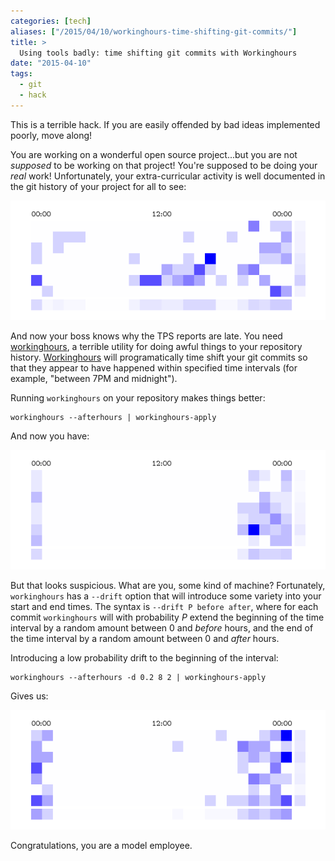 ```yaml
---
categories: [tech]
aliases: ["/2015/04/10/workinghours-time-shifting-git-commits/"]
title: >
  Using tools badly: time shifting git commits with Workinghours
date: "2015-04-10"
tags:
  - git
  - hack
---
```


This is a terrible hack.  If you are easily offended by bad ideas
implemented poorly, move along!

You are working on a wonderful open source project...but you are not
*supposed* to be working on that project! You're supposed to be doing
your *real* work!  Unfortunately, your extra-curricular activity is
well documented in the git history of your project for all to see:

![Heatmap of original commit history][repo-before.png]

And now your boss knows why the TPS reports are late.  You need
[workinghours][], a terrible utility for doing awful things to your
repository history.  [Workinghours][] will programatically time shift
your git commits so that they appear to have happened within specified
time intervals (for example, "between 7PM and midnight").

[workinghours]: https://github.com/larsks/workinghours.git

Running `workinghours` on your repository makes things better:

    workinghours --afterhours | workinghours-apply

And now you have:

![Heatmap of modified commit history][repo-after.png]

But that looks suspicious.  What are you, some kind of machine?
Fortunately, `workinghours` has a `--drift` option that will introduce
some variety into your start and end times.  The syntax is `--drift P
before after`, where for each commit `workinghours` will with
probability *P* extend the beginning of the time interval by a random
amount between 0 and *before*
hours, and the end of the time interval by a random amount between 0
and *after* hours.

Introducing a low probability drift to the beginning of the interval:

    workinghours --afterhours -d 0.2 8 2 | workinghours-apply

Gives us:

![Heatmap of modified commit history][repo-drifted.png]

Congratulations, you are a model employee.

[repo-before.png]: /assets/2015/04/10/repo-before.png
[repo-after.png]: /assets/2015/04/10/repo-after.png
[repo-drifted.png]: /assets/2015/04/10/repo-drifted.png
